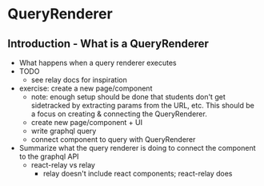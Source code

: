 # QueryRenderer

## Introduction - What is a QueryRenderer

- What happens when a query renderer executes
- TODO
  - see relay docs for inspiration
- exercise: create a new page/component
  - note: enough setup should be done that students don't get sidetracked by extracting params from the URL, etc. This should be a focus on creating & connecting the QueryRenderer.
  - create new page/component + UI
  - write graphql query
  - connect component to query with QueryRenderer
- Summarize what the query renderer is doing to connect the component to the graphql API
  - react-relay vs relay
    - relay doesn't include react components; react-relay does
